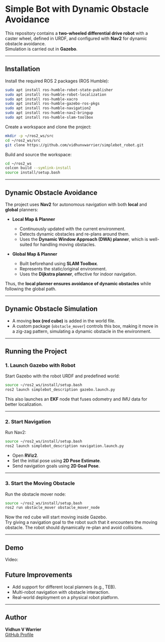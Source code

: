 # Simple Bot with Dynamic Obstacle Avoidance

This repository contains a **two-wheeled differential drive robot** with a caster wheel, defined in URDF, and configured with **Nav2** for dynamic obstacle avoidance.  
Simulation is carried out in **Gazebo**.

---

## Installation

Install the required ROS 2 packages (ROS Humble):

```bash
sudo apt install ros-humble-robot-state-publisher
sudo apt install ros-humble-robot-localization
sudo apt install ros-humble-xacro
sudo apt install ros-humble-gazebo-ros-pkgs
sudo apt install ros-humble-navigation2
sudo apt install ros-humble-nav2-bringup
sudo apt install ros-humble-slam-toolbox
```

Create a workspace and clone the project:

```bash
mkdir -p ~/ros2_ws/src
cd ~/ros2_ws/src
git clone https://github.com/vidhunvwarrier/simplebot_robot.git
```

Build and source the workspace:

```bash
cd ~/ros2_ws
colcon build --symlink-install
source install/setup.bash
```

---

## Dynamic Obstacle Avoidance

The project uses **Nav2** for autonomous navigation with both **local** and **global** planners:

- **Local Map & Planner**  
  - Continuously updated with the current environment.  
  - Detects dynamic obstacles and re-plans around them.  
  - Uses the **Dynamic Window Approach (DWA) planner**, which is well-suited for handling moving obstacles.

- **Global Map & Planner**  
  - Built beforehand using **SLAM Toolbox**.  
  - Represents the static/original environment.  
  - Uses the **Dijkstra planner**, effective for indoor navigation.  

Thus, the **local planner ensures avoidance of dynamic obstacles** while following the global path.

---

## Dynamic Obstacle Simulation

- A moving **box (red cube)** is added in the world file.  
- A custom package (`obstacle_mover`) controls this box, making it move in a zig-zag pattern, simulating a dynamic obstacle in the environment.  

---

## Running the Project

### 1. Launch Gazebo with Robot
Start Gazebo with the robot URDF and predefined world:

```bash
source ~/ros2_ws/install/setup.bash
ros2 launch simplebot_description gazebo.launch.py
```

This also launches an **EKF** node that fuses odometry and IMU data for better localization.

---

### 2. Start Navigation
Run Nav2:

```bash
source ~/ros2_ws/install/setup.bash
ros2 launch simplebot_description navigation.launch.py
```

- Open **RViz2**.  
- Set the initial pose using **2D Pose Estimate**.  
- Send navigation goals using **2D Goal Pose**.

---

### 3. Start the Moving Obstacle
Run the obstacle mover node:

```bash
source ~/ros2_ws/install/setup.bash
ros2 run obstacle_mover obstacle_mover_node
```

Now the red cube will start moving inside Gazebo.  
Try giving a navigation goal to the robot such that it encounters the moving obstacle. The robot should dynamically re-plan and avoid collisions.

---

## Demo


Video:

## Future Improvements
- Add support for different local planners (e.g., TEB).  
- Multi-robot navigation with obstacle interaction.  
- Real-world deployment on a physical robot platform.

---

## Author
**Vidhun V Warrier**  
[GitHub Profile](https://github.com/vidhunvwarrier)
